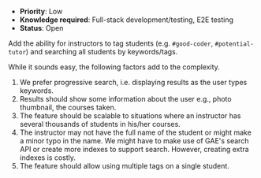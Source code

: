 * **Priority**: Low
* **Knowledge required**: Full-stack development/testing, E2E testing
* **Status**: Open

Add the ability for instructors to tag students (e.g. `#good-coder`, `#potential-tutor`) and searching all students by keywords/tags.

While it sounds easy, the following factors add to the complexity.
1. We prefer progressive search, i.e. displaying results as the user types keywords.
1. Results should show some information about the user e.g., photo thumbnail, the courses taken.
1. The feature should be scalable to situations where an instructor has several thousands of students in his/her courses.
1. The instructor may not have the full name of the student or might make a minor typo in the name. We might have to make use of GAE's search API or create more indexes to support search. However, creating extra indexes is costly.
1. The feature should allow using multiple tags on a single student.
